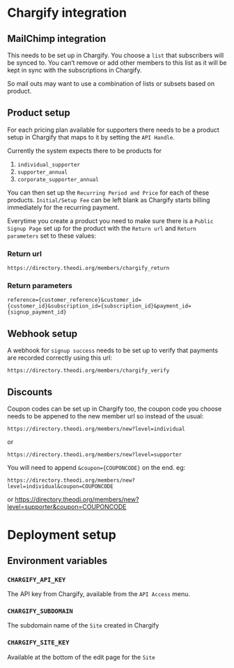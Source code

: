 Chargify integration
===========================

MailChimp integration
---------------------

This needs to be set up in Chargify. You choose a `list` that subscribers will
be synced to.  You can’t remove or add other members to this list as it will be
kept in sync with the subscriptions in Chargify.

So mail outs may want to use a combination of lists or subsets based on product.

Product setup
-------------

For each pricing plan available for supporters there needs to be a product
setup in Chargify that maps to it by setting the `API Handle`.

Currently the system expects there to be products for

  1. `individual_supporter`
  2. `supporter_annual`
  3. `corporate_supporter_annual`

You can then set up the `Recurring Period and Price` for each of these
products. `Initial/Setup Fee` can be left blank as Chargify starts billing
immediately for the recurring payment.

Everytime you create a product you need to make sure there is a `Public Signup
Page` set up for the product with the `Return url` and `Return parameters` set
to these values:

### Return url

    https://directory.theodi.org/members/chargify_return

### Return parameters

    reference={customer_reference}&customer_id={customer_id}&subscription_id={subscription_id}&payment_id={signup_payment_id}

Webhook setup
-------------

A webhook for `signup success` needs to be set up to verify that payments are
recorded correctly using this url:

    https://directory.theodi.org/members/chargify_verify

Discounts
---------

Coupon codes can be set up in Chargify too, the coupon code you choose needs to
be appened to the new member url so instead of the usual:

    https://directory.theodi.org/members/new?level=individual

or

    https://directory.theodi.org/members/new?level=supporter

You will need to append `&coupon={COUPONCODE}` on the end. eg:

    https://directory.theodi.org/members/new?level=individual&coupon=COUPONCODE

or
    https://directory.theodi.org/members/new?level=supporter&coupon=COUPONCODE

Deployment setup
================

## Environment variables

### `CHARGIFY_API_KEY`

The API key from Chargify, available from the `API Access` menu.

### `CHARGIFY_SUBDOMAIN`

The subdomain name of the `Site` created in Chargify

### `CHARGIFY_SITE_KEY`

Available at the bottom of the edit page for the `Site`
